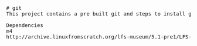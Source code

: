 <pre>
# git
This project contains a pre built git and steps to install git from source.

Dependencies
m4
http://archive.linuxfromscratch.org/lfs-museum/5.1-pre1/LFS-BOOK-5.1-PRE1-HTML/chapter06/m4.html

</pre>
